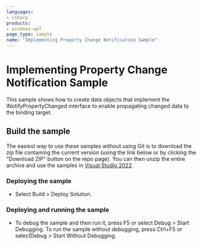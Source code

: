 ```yaml
---
languages:
- csharp
products:
- windows-wpf
page_type: sample
name: "Implementing Property Change Notification Sample"
---
```


# Implementing Property Change Notification Sample
This sample shows how to create data objects that implement the INotifyPropertyChanged interface to enable propagating changed data to the binding target.

## Build the sample
The easiest way to use these samples without using Git is to download the zip file containing the current version (using the link below or by clicking the "Download ZIP" button on the repo page). You can then unzip the entire archive and use the samples in [Visual Studio 2022](https://www.visualstudio.com/wpf-vs).

### Deploying the sample
- Select Build > Deploy Solution. 

### Deploying and running the sample
- To debug the sample and then run it, press F5 or select Debug >  Start Debugging. To run the sample without debugging, press Ctrl+F5 or selectDebug > Start Without Debugging. 



